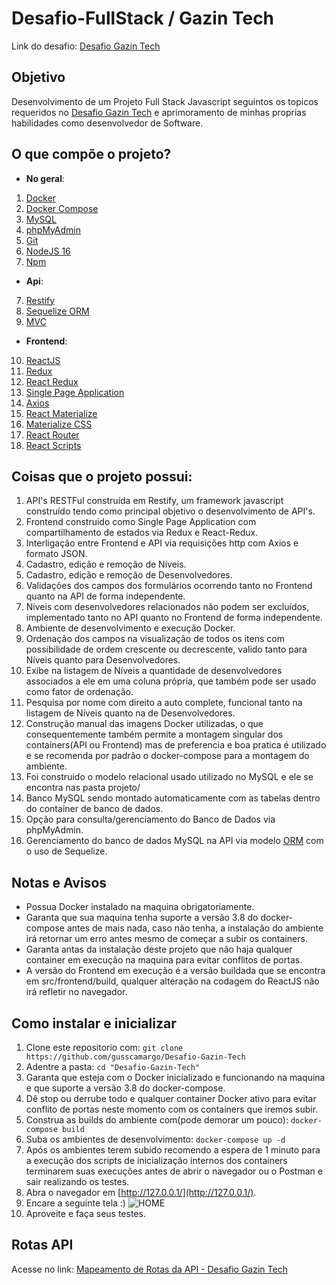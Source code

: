 [Desafio Gazin Tech]:https://github.com/gazin-tech/Desafio-FullStack

  
# Desafio-FullStack / Gazin Tech

Link do desafio: [Desafio Gazin Tech]

## Objetivo

Desenvolvimento de um Projeto Full Stack Javascript seguintos os topicos requeridos no [Desafio Gazin Tech] e aprimoramento de minhas proprias habilidades como desenvolvedor de Software.


## O que compõe o projeto?
- **No geral**:
1. [Docker](https://www.docker.com/)
2. [Docker Compose](https://docs.docker.com/compose/)
3. [MySQL](https://www.mysql.com/)
4. [phpMyAdmin](https://www.phpmyadmin.net/)
5. [Git](https://git-scm.com/)
6. [NodeJS 16](https://nodejs.org/en/)
7.  [Npm](https://www.npmjs.com/)

- **Api**:

7. [Restify](http://restify.com/)
8. [Sequelize ORM](https://sequelize.org/v6/) 
9. [MVC](https://www.devmedia.com.br/introducao-ao-padrao-mvc/29308)

- **Frontend**:
10. [ReactJS](https://pt-br.reactjs.org/)
11. [Redux](https://redux.js.org/)
12. [React Redux](https://react-redux.js.org/)
13. [Single Page Application](https://www.devmedia.com.br/ja-ouviu-falar-em-single-page-applications/39009) 
14. [Axios](https://www.npmjs.com/package/axios)
15. [React Materialize](http://react-materialize.github.io/react-materialize/?path=/story/react-materialize--welcome)
16. [Materialize CSS](https://materializecss.com/)
17. [React Router](https://reactrouter.com/docs/en/v6/getting-started/overview)
18. [React Scripts](https://create-react-app.dev/)

## Coisas que o projeto possui:

1. API's RESTFul construída em Restify, um framework javascript construído tendo como principal objetivo o desenvolvimento de API's.
2. Frontend construido como Single Page Application com compartilhamento de estados via Redux e React-Redux.
3. Interligação entre Frontend e API via requisições http com Axios e formato JSON.
4. Cadastro, edição e remoção de Níveis.
5. Cadastro, edição e remoção de Desenvolvedores.
6. Validações dos campos dos formulários ocorrendo tanto no Frontend quanto na API de forma independente.
7. Níveis com desenvolvedores relacionados não podem ser excluídos, implementado tanto no API quanto no Frontend de forma independente.
8. Ambiente de desenvolvimento e execução Docker.
9. Ordenação dos campos na visualização de todos os itens com possibilidade de ordem crescente ou decrescente, valido tanto para Níveis quanto para Desenvolvedores.
10. Exibe na listagem de Níveis a quantidade de desenvolvedores associados a ele em uma coluna própria, que também pode ser usado como fator de ordenação.
11. Pesquisa por nome com direito a auto complete, funcional tanto na listagem de Níveis quanto na de Desenvolvedores.
12. Construção manual das imagens Docker utilizadas, o que consequentemente também permite a montagem singular dos containers(API ou Frontend) mas de preferencia e boa pratica é utilizado e se recomenda por padrão o docker-compose para a montagem do ambiente.
13. Foi construido o modelo relacional usado utilizado no MySQL e ele se encontra nas pasta projeto/
14. Banco MySQL sendo montado automaticamente com as tabelas dentro do container de banco de dados.
15. Opção para consulta/gerenciamento do Banco de Dados via phpMyAdmin.
16. Gerenciamento do banco de dados MySQL na API via modelo [ORM](https://www.devmedia.com.br/tecnicas-de-mapeamento-objeto-relacional-revista-sql-magazine-40/6980) com o uso de Sequelize.

## Notas e Avisos
- Possua  Docker instalado na maquina obrigatoriamente.
- Garanta que sua maquina tenha suporte a versão 3.8 do docker-compose antes de mais nada, caso não tenha, a instalação do ambiente irá retornar um erro antes mesmo de começar a subir os containers.
- Garanta antas da instalação deste projeto que não haja qualquer container em execução na maquina para evitar conflitos de portas.
- A versão do Frontend em execução é a versão buildada que se encontra em src/frontend/build, qualquer alteração na codagem do ReactJS não irá refletir no navegador.

## Como instalar e inicializar

1. Clone este repositorio com:
```git clone https://github.com/gusscamargo/Desafio-Gazin-Tech```
2. Adentre a pasta:
```cd "Desafio-Gazin-Tech"```
3. Garanta que esteja com o Docker inicializado e funcionando na maquina e que suporte a versão 3.8 do docker-compose.
4. Dê stop ou derrube todo e qualquer container Docker ativo para evitar conflito de portas neste momento com os containers que iremos subir.
5. Construa as builds do ambiente com(pode demorar um pouco):
```docker-compose build```
6. Suba os ambientes de desenvolvimento:
```docker-compose up -d```
7. Após os ambientes terem subido recomendo a espera de 1 minuto para a execução dos scripts de inicialização internos dos containers terminarem suas execuções antes de abrir o navegador ou o Postman e sair realizando os testes.
8. Abra o navegador em [http://127.0.0.1/](http://127.0.0.1/).
9. Encare a seguinte tela :) 
![HOME](https://i.imgur.com/6rOqAB8.png)
10. Aproveite e faça seus testes. 

## Rotas API

Acesse no link: [Mapeamento de Rotas da API - Desafio Gazin Tech](https://documenter.getpostman.com/view/2302068/UVRHj3g7)